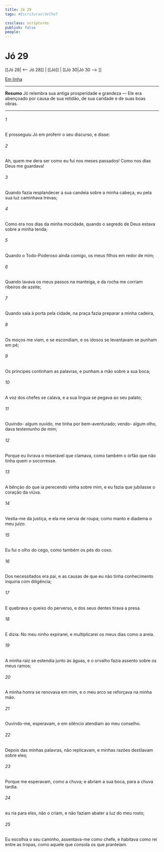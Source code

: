 ```yaml
---
title: Jó 29
tags: #Escrituras\VelhoT

cssclass: scriptures
publish: false
people:
---
```


# Jó 29
[[Jó 28| <-- Jó 28]] | [[Jó]] | [[Jó 30|Jó 30 --> ]]

[Em linha](https://churchofjesuschrist.org/study/scriptures/ot/job/29?lang=por)

---
__Resumo__
Jó relembra sua antiga prosperidade e grandeza — Ele era abençoado por causa de sua retidão, de sua caridade e de suas boas obras.

---
###### 1 
E prosseguiu Jó em proferir o seu discurso, e disse:

###### 2 
Ah, quem me dera ser como eu fui nos meses passados! Como nos dias  Deus me guardava!

###### 3 
Quando fazia resplandecer a sua candeia sobre a minha cabeça,  eu pela sua luz caminhava  trevas;

###### 4 
Como era nos dias da minha mocidade, quando o segredo de Deus estava sobre a minha tenda;

###### 5 
Quando o Todo-Poderoso ainda  comigo,  os meus filhos em redor de mim;

###### 6 
Quando lavava os meus passos na manteiga, e da rocha me corriam ribeiros de azeite;

###### 7 
Quando saía à porta pela cidade,  na praça fazia preparar a minha cadeira,

###### 8 
Os moços me viam, e se escondiam, e  os idosos se levantavam  se punham em pé;

###### 9 
Os príncipes continham as  palavras, e punham a mão sobre a sua boca;

###### 10 
A voz dos chefes se calava, e a sua língua se pegava ao seu palato;

###### 11 
Ouvindo- algum ouvido, me tinha por bem-aventurado; vendo- algum olho, dava testemunho de mim;

###### 12 
Porque eu livrava o miserável que clamava, como também o órfão que não tinha quem o socorresse.

###### 13 
A bênção do que ia perecendo vinha sobre mim, e eu fazia que jubilasse o coração da viúva.

###### 14 
Vestia-me da justiça, e ela me servia de roupa; como manto e diadema  o meu juízo.

###### 15 
Eu fui o olho do cego, como também os pés do coxo.

###### 16 
Dos necessitados era pai, e as causas de que eu não tinha conhecimento inquiria com diligência;

###### 17 
E quebrava o queixo do perverso, e dos seus dentes tirava a presa.

###### 18 
E dizia: No meu ninho expirarei, e multiplicarei os meus dias como a areia.

###### 19 
A minha raiz se estendia junto às águas, e o orvalho fazia assento sobre os meus ramos;

###### 20 
A minha honra se renovava em mim, e o meu arco se reforçava na minha mão.

###### 21 
Ouvindo-me, esperavam, e em silêncio atendiam ao meu conselho.

###### 22 
Depois das minhas palavras, não replicavam, e minhas razões destilavam sobre eles;

###### 23 
Porque me esperavam, como a chuva; e abriam a sua boca,  para a chuva tardia.

###### 24 
 eu ria para eles, não o criam, e não faziam abater a luz do meu rosto;

###### 25 
Eu escolhia o seu caminho, assentava-me como chefe, e habitava como rei entre as tropas, como aquele que consola os que pranteiam.

